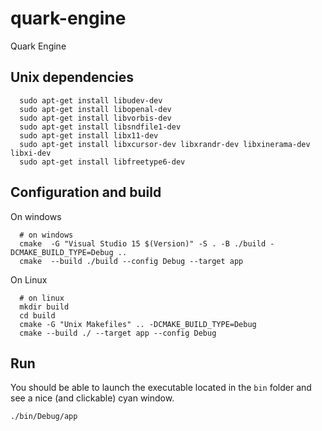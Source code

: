 # quark-engine
Quark Engine

## Unix dependencies
```shell
  sudo apt-get install libudev-dev
  sudo apt-get install libopenal-dev
  sudo apt-get install libvorbis-dev
  sudo apt-get install libsndfile1-dev
  sudo apt-get install libx11-dev
  sudo apt-get install libxcursor-dev libxrandr-dev libxinerama-dev libxi-dev
  sudo apt-get install libfreetype6-dev
```




## Configuration and build

On windows
```shell
  # on windows
  cmake  -G "Visual Studio 15 $(Version)" -S . -B ./build -DCMAKE_BUILD_TYPE=Debug ..
  cmake  --build ./build --config Debug --target app
```
On Linux
```shell
  # on linux
  mkdir build
  cd build
  cmake -G "Unix Makefiles" .. -DCMAKE_BUILD_TYPE=Debug
  cmake --build ./ --target app --config Debug
```

## Run
You should be able to launch the executable located in the `bin` folder and see a nice (and clickable) cyan window.

```shell
./bin/Debug/app
```
